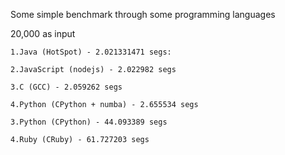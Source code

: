 Some simple benchmark through some programming languages

  20,000 as input
  
    1.Java (HotSpot) - 2.021331471 segs:
  
    2.JavaScript (nodejs) - 2.022982 segs
    
    3.C (GCC) - 2.059262 segs
    
    4.Python (CPython + numba) - 2.655534 segs
  
    3.Python (CPython) - 44.093389 segs
  
    4.Ruby (CRuby) - 61.727203 segs
